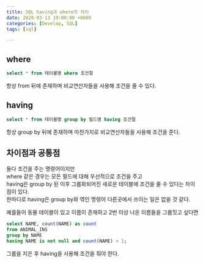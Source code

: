 ```yaml
---
title: SQL having과 where의 차이
date: 2020-03-13 19:00:00 +0800
categories: [Develop, SQL]
tags: [sql]

---
```


## where
```sql
select * from 테이블명 where 조건절
```
항상 from 뒤에 존재하며 비교연산자들을 사용해 조건을 줄 수 있다.


## having
```sql
select * from 테이블명 group by 필드명 having 조건절
```
항상 group by 뒤에 존재하며 마찬가지로 비교연산자들을 사용해 조건을 준다.


## 차이점과 공통점
둘다 조건을 주는 명령어이지만  
where 같은 경우는 모든 필드에 대해 우선적으로 조건을 주고  
having은 group by 된 이후 그룹화되어진 새로운 테이블에 조건을 줄 수 있다는 차이점이 있다.  
한마디로 having은 group by와 엮인 명령어 다른곳에서 쓰이는 일은 없을 것 같다.  

예를들어 동물 테이블이 있고 이름이 존재하고 2번 이상 나온 이름들을 그룹짓고 싶다면
```sql
select NAME, count(NAME) as count
from ANIMAL_INS
group by NAME
having NAME is not null and count(NAME) > 1;
```
그룹을 지은 후 having을 사용해 조건을 줘야 한다.